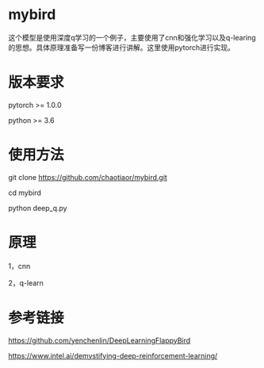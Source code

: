 # mybird
这个模型是使用深度q学习的一个例子，主要使用了cnn和强化学习以及q-learing的思想。具体原理准备写一份博客进行讲解。这里使用pytorch进行实现。

# 版本要求

pytorch >= 1.0.0

python >= 3.6

# 使用方法

git clone https://github.com/chaotiaor/mybird.git

cd mybird

python deep_q.py

# 原理
1，cnn

2，q-learn

# 参考链接
https://github.com/yenchenlin/DeepLearningFlappyBird

https://www.intel.ai/demystifying-deep-reinforcement-learning/





